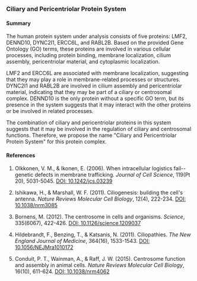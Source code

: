 ### Ciliary and Pericentriolar Protein System

#### Summary

The human protein system under analysis consists of five proteins: LMF2, DENND10, DYNC2I1, ERCC6L, and RABL2B. Based on the provided Gene Ontology (GO) terms, these proteins are involved in various cellular processes, including protein binding, membrane localization, cilium assembly, pericentriolar material, and cytoplasmic localization.

LMF2 and ERCC6L are associated with membrane localization, suggesting that they may play a role in membrane-related processes or structures. DYNC2I1 and RABL2B are involved in cilium assembly and pericentriolar material, indicating that they may be part of a ciliary or centrosomal complex. DENND10 is the only protein without a specific GO term, but its presence in the system suggests that it may interact with the other proteins or be involved in related processes.

The combination of ciliary and pericentriolar proteins in this system suggests that it may be involved in the regulation of ciliary and centrosomal functions. Therefore, we propose the name "Ciliary and Pericentriolar Protein System" for this protein complex.

#### References

1. Olkkonen, V. M., & Ikonen, E. (2006). When intracellular logistics fail--genetic defects in membrane trafficking. *Journal of Cell Science*, 119(Pt 20), 5031-5045. [DOI: 10.1242/jcs.03239](https://doi.org/10.1242/jcs.03239)

2. Ishikawa, H., & Marshall, W. F. (2011). Ciliogenesis: building the cell's antenna. *Nature Reviews Molecular Cell Biology*, 12(4), 222-234. [DOI: 10.1038/nrm3085](https://doi.org/10.1038/nrm3085)

3. Bornens, M. (2012). The centrosome in cells and organisms. *Science*, 335(6067), 422-426. [DOI: 10.1126/science.1209037](https://doi.org/10.1126/science.1209037)

4. Hildebrandt, F., Benzing, T., & Katsanis, N. (2011). Ciliopathies. *The New England Journal of Medicine*, 364(16), 1533-1543. [DOI: 10.1056/NEJMra1010172](https://doi.org/10.1056/NEJMra1010172)

5. Conduit, P. T., Wainman, A., & Raff, J. W. (2015). Centrosome function and assembly in animal cells. *Nature Reviews Molecular Cell Biology*, 16(10), 611-624. [DOI: 10.1038/nrm4062](https://doi.org/10.1038/nrm4062)